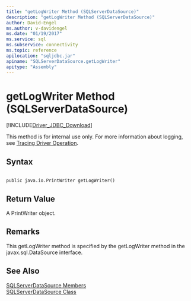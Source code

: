 ```yaml
---
title: "getLogWriter Method (SQLServerDataSource)"
description: "getLogWriter Method (SQLServerDataSource)"
author: David-Engel
ms.author: v-davidengel
ms.date: "01/19/2017"
ms.service: sql
ms.subservice: connectivity
ms.topic: reference
apilocation: "sqljdbc.jar"
apiname: "SQLServerDataSource.getLogWriter"
apitype: "Assembly"
---
```

# getLogWriter Method (SQLServerDataSource)
[!INCLUDE[Driver_JDBC_Download](../../../includes/driver_jdbc_download.md)]

  This method is for internal use only. For more information about logging, see [Tracing Driver Operation](../../../connect/jdbc/tracing-driver-operation.md).  
  
## Syntax  
  
```  
  
public java.io.PrintWriter getLogWriter()  
```  
  
## Return Value  
 A PrintWriter object.  
  
## Remarks  
 This getLogWriter method is specified by the getLogWriter method in the javax.sql.DataSource interface.  
  
## See Also  
 [SQLServerDataSource Members](../../../connect/jdbc/reference/sqlserverdatasource-members.md)   
 [SQLServerDataSource Class](../../../connect/jdbc/reference/sqlserverdatasource-class.md)  
  
  
